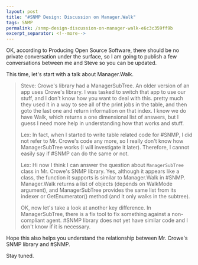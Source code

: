 ```yaml
---
layout: post
title: "#SNMP Design: Discussion on Manager.Walk"
tags: SNMP
permalink: /snmp-design-discussion-on-manager-walk-e6c3c359ff9b
excerpt_separator: <!--more-->
---
```

OK, according to Producing Open Source Software, there should be no private conversation under the surface, so I am going to publish a few conversations between me and Steve so you can be updated.
<!--more-->

This time, let's start with a talk about Manager.Walk.

> Steve: Crowe's library had a ManagerSubTree. An older version of an app uses Crowe's library. I was tasked to switch that app to use our stuff, and I don't know how you want to deal with this. pretty much they used it in a way to see all of the print jobs in the table, and then goto the last one and return information on that index. I know we do have Walk, which returns a one dimensional list of answers, but I guess I need more help in understanding how that works and stuff.
>
> Lex: In fact, when I started to write table related code for #SNMP, I did not refer to Mr. Crowe's code any more, so I really don't know how ManagerSubTree works (I will investigate it later). Therefore, I cannot easily say if #SNMP can do the same or not.
>
> Lex: Hi now I think I can answer the question about `ManagerSubTree` class in Mr. Crowe's SNMP library. Yes, although it appears like a class, the function it supports is similar to Manager.Walk in #SNMP. Manager.Walk returns a list of objects (depends on WalkMode argument), and ManagerSubTree provides the same list from its indexer or GetEnumerator() method (and it only walks in the subtree).
>
> OK, now let's take a look at another key difference. In ManagerSubTree, there is a fix tool to fix something against a non-compliant agent. #SNMP library does not yet have similar code and I don't know if it is necessary.

Hope this also helps you understand the relationship between Mr. Crowe's SNMP library and #SNMP.

Stay tuned.
